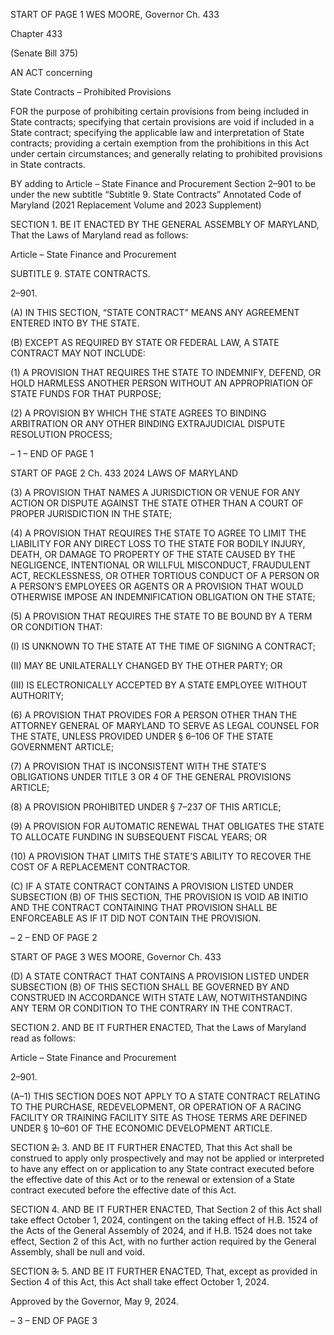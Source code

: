 START OF PAGE 1
WES MOORE, Governor Ch. 433

Chapter 433

(Senate Bill 375)

AN ACT concerning

State Contracts – Prohibited Provisions

FOR the purpose of prohibiting certain provisions from being included in State contracts;
specifying that certain provisions are void if included in a State contract; specifying
the applicable law and interpretation of State contracts; providing a certain
exemption from the prohibitions in this Act under certain circumstances; and
generally relating to prohibited provisions in State contracts.

BY adding to
Article – State Finance and Procurement
Section 2–901 to be under the new subtitle “Subtitle 9. State Contracts”
Annotated Code of Maryland
(2021 Replacement Volume and 2023 Supplement)

SECTION 1. BE IT ENACTED BY THE GENERAL ASSEMBLY OF MARYLAND,
That the Laws of Maryland read as follows:

Article – State Finance and Procurement

SUBTITLE 9. STATE CONTRACTS.

2–901.

(A) IN THIS SECTION, “STATE CONTRACT” MEANS ANY AGREEMENT
ENTERED INTO BY THE STATE.

(B) EXCEPT AS REQUIRED BY STATE OR FEDERAL LAW, A STATE CONTRACT
MAY NOT INCLUDE:

(1) A PROVISION THAT REQUIRES THE STATE TO INDEMNIFY,
DEFEND, OR HOLD HARMLESS ANOTHER PERSON WITHOUT AN APPROPRIATION OF
STATE FUNDS FOR THAT PURPOSE;

(2) A PROVISION BY WHICH THE STATE AGREES TO BINDING
ARBITRATION OR ANY OTHER BINDING EXTRAJUDICIAL DISPUTE RESOLUTION
PROCESS;

– 1 –
END OF PAGE 1

START OF PAGE 2
Ch. 433 2024 LAWS OF MARYLAND

(3) A PROVISION THAT NAMES A JURISDICTION OR VENUE FOR ANY
ACTION OR DISPUTE AGAINST THE STATE OTHER THAN A COURT OF PROPER
JURISDICTION IN THE STATE;

(4) A PROVISION THAT REQUIRES THE STATE TO AGREE TO LIMIT THE
LIABILITY FOR ANY DIRECT LOSS TO THE STATE FOR BODILY INJURY, DEATH, OR
DAMAGE TO PROPERTY OF THE STATE CAUSED BY THE NEGLIGENCE, INTENTIONAL
OR WILLFUL MISCONDUCT, FRAUDULENT ACT, RECKLESSNESS, OR OTHER
TORTIOUS CONDUCT OF A PERSON OR A PERSON’S EMPLOYEES OR AGENTS OR A
PROVISION THAT WOULD OTHERWISE IMPOSE AN INDEMNIFICATION OBLIGATION
ON THE STATE;

(5) A PROVISION THAT REQUIRES THE STATE TO BE BOUND BY A
TERM OR CONDITION THAT:

(I) IS UNKNOWN TO THE STATE AT THE TIME OF SIGNING A
CONTRACT;

(II) MAY BE UNILATERALLY CHANGED BY THE OTHER PARTY; OR

(III) IS ELECTRONICALLY ACCEPTED BY A STATE EMPLOYEE
WITHOUT AUTHORITY;

(6) A PROVISION THAT PROVIDES FOR A PERSON OTHER THAN THE
ATTORNEY GENERAL OF MARYLAND TO SERVE AS LEGAL COUNSEL FOR THE STATE,
UNLESS PROVIDED UNDER § 6–106 OF THE STATE GOVERNMENT ARTICLE;

(7) A PROVISION THAT IS INCONSISTENT WITH THE STATE’S
OBLIGATIONS UNDER TITLE 3 OR 4 OF THE GENERAL PROVISIONS ARTICLE;

(8) A PROVISION PROHIBITED UNDER § 7–237 OF THIS ARTICLE;

(9) A PROVISION FOR AUTOMATIC RENEWAL THAT OBLIGATES THE
STATE TO ALLOCATE FUNDING IN SUBSEQUENT FISCAL YEARS; OR

(10) A PROVISION THAT LIMITS THE STATE’S ABILITY TO RECOVER THE
COST OF A REPLACEMENT CONTRACTOR.

(C) IF A STATE CONTRACT CONTAINS A PROVISION LISTED UNDER
SUBSECTION (B) OF THIS SECTION, THE PROVISION IS VOID AB INITIO AND THE
CONTRACT CONTAINING THAT PROVISION SHALL BE ENFORCEABLE AS IF IT DID NOT
CONTAIN THE PROVISION.

– 2 –
END OF PAGE 2

START OF PAGE 3
WES MOORE, Governor Ch. 433

(D) A STATE CONTRACT THAT CONTAINS A PROVISION LISTED UNDER
SUBSECTION (B) OF THIS SECTION SHALL BE GOVERNED BY AND CONSTRUED IN
ACCORDANCE WITH STATE LAW, NOTWITHSTANDING ANY TERM OR CONDITION TO
THE CONTRARY IN THE CONTRACT.

SECTION 2. AND BE IT FURTHER ENACTED, That the Laws of Maryland read
as follows:

Article – State Finance and Procurement

2–901.

(A–1) THIS SECTION DOES NOT APPLY TO A STATE CONTRACT RELATING TO
THE PURCHASE, REDEVELOPMENT, OR OPERATION OF A RACING FACILITY OR
TRAINING FACILITY SITE AS THOSE TERMS ARE DEFINED UNDER § 10–601 OF THE
ECONOMIC DEVELOPMENT ARTICLE.

SECTION ~~2.~~ 3. AND BE IT FURTHER ENACTED, That this Act shall be construed
to apply only prospectively and may not be applied or interpreted to have any effect on or
application to any State contract executed before the effective date of this Act or to the
renewal or extension of a State contract executed before the effective date of this Act.

SECTION 4. AND BE IT FURTHER ENACTED, That Section 2 of this Act shall take
effect October 1, 2024, contingent on the taking effect of H.B. 1524 of the Acts of the General
Assembly of 2024, and if H.B. 1524 does not take effect, Section 2 of this Act, with no further
action required by the General Assembly, shall be null and void.

SECTION ~~3.~~ 5. AND BE IT FURTHER ENACTED, That, except as provided in
Section 4 of this Act, this Act shall take effect October 1, 2024.

Approved by the Governor, May 9, 2024.

– 3 –
END OF PAGE 3
